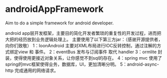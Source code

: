 # androidAppFramework
Aim to do a simple framework for android developer.

android app层开发框架，主要目的简化开发者繁琐的重复性的开发过程，进而把大把的经历放到业务逻辑处理上。
主要使用了以下第三方jar：（感谢开源提供者，向你们致敬）
  1：loonAndroid 主要对XML布局进行IOC反转控制，通过注解的方式绑定view 和 事件。
  2：eventBus  发布与订阅事件 取代 handler
  3：ormlite 封装，使得使用更接近对象关系，让你感觉不到sql的存在。
  4：spring mvc 使用了spring的mvc框架使得业务，数据库，UI，更加清晰分明。
  5：android-async-http 完成通用的网络请求。
  
  

